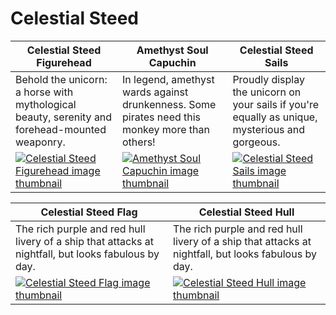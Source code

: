 # Celestial Steed

| Celestial Steed Figurehead | Amethyst Soul Capuchin | Celestial Steed Sails |
| -------------------------- | ---------------------- | --------------------- |
| Behold the unicorn: a horse with mythological beauty, serenity and forehead-mounted weaponry. | In legend, amethyst wards against drunkenness. Some pirates need this monkey more than others! | Proudly display the unicorn on your sails if you're equally as unique, mysterious and gorgeous. |
| [![Celestial Steed Figurehead image thumbnail](https://seaofthieves.wiki.gg/images/c/c5/Celestial_Steed_Figurehead.png)](https://seaofthieves.wiki.gg/wiki/Celestial_Steed_Figurehead) | [![Amethyst Soul Capuchin image thumbnail](https://seaofthieves.wiki.gg/images/9/9a/Amethyst_Soul_Capuchin.png)](https://seaofthieves.wiki.gg/wiki/Amethyst_Soul_Capuchin) | [![Celestial Steed Sails image thumbnail](https://seaofthieves.wiki.gg/images/4/4d/Celestial_Steed_Sails.png)](https://seaofthieves.wiki.gg/wiki/Celestial_Steed_Sails) |

| Celestial Steed Flag | Celestial Steed Hull |
| -------------------- | -------------------- |
| The rich purple and red hull livery of a ship that attacks at nightfall, but looks fabulous by day. | The rich purple and red hull livery of a ship that attacks at nightfall, but looks fabulous by day. |
| [![Celestial Steed Flag image thumbnail](https://seaofthieves.wiki.gg/images/5/55/Celestial_Steed_Flag.png)](https://seaofthieves.wiki.gg/wiki/Celestial_Steed_Flag) | [![Celestial Steed Hull image thumbnail](https://seaofthieves.wiki.gg/images/5/5c/Celestial_Steed_Hull.png)](https://seaofthieves.wiki.gg/wiki/Celestial_Steed_Hull) |
